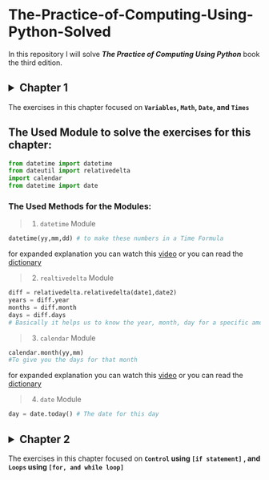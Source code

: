<h1> The-Practice-of-Computing-Using-Python-Solved </h1>

In this repository I will solve  **_The Practice of Computing Using Python_** book the third edition.


<h2> <details><summary> Chapter 1  </summary> </h2>
 <p>

The exercises in this chapter focused on <b> `Variables`, `Math`, `Date`, and `Times` </b>

##  The Used Module to solve the exercises for this chapter:
```python
from datetime import datetime
from dateutil import relativedelta
import calendar
from datetime import date
```
     
 ### The Used Methods for the Modules: 


>1. `datetime` Module
```python
datetime(yy,mm,dd) # to make these numbers in a Time Formula
```

for expanded explanation you can watch this [video](https://www.youtube.com/watch?v=eirjjyP2qcQ) or you can read the [dictionary](https://docs.python.org/3/library/datetime.html)



>2. `realtivedelta` Module

```python
diff = relativedelta.relativedelta(date1,date2)
years = diff.year
months = diff.month
days = diff.days
# Basically it helps us to know the year, month, day for a specific amount of time
```



>3. `calendar` Module
```python
calendar.month(yy,mm)
#To give you the days for that month
```
for expanded explanation you can watch this [video](https://www.youtube.com/watch?v=amFOJMmHk8I) or you can read the [dictionary](https://docs.python.org/3/library/calendar.html)


>4. `date` Module
```python
day = date.today() # The date for this day
```
 </p>
</details>


<h2> <details><summary> Chapter 2  </summary> </h2>
 
 The exercises in this chapter focused on <b> `Control` using `[if statement]` , and `Loops` using `[for, and while loop]`</b>




